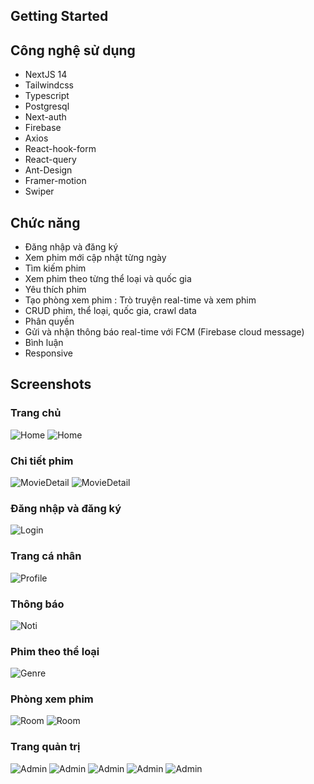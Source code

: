 ## Getting Started


## Công nghệ sử dụng 
- NextJS 14
- Tailwindcss
- Typescript
- Postgresql
- Next-auth
- Firebase
- Axios
- React-hook-form
- React-query
- Ant-Design
- Framer-motion
- Swiper


## Chức năng
- Đăng nhập và đăng ký
- Xem phim mới cập nhật từng ngày
- Tìm kiếm phim
- Xem phim theo từng thể loại và quốc gia
- Yêu thích phim
- Tạo phòng xem phim : Trò truyện real-time và xem phim
- CRUD phim, thể loại, quốc gia, crawl data
- Phân quyền
- Gửi và nhận thông báo real-time với FCM (Firebase cloud message)
- Bình luận
- Responsive

## Screenshots
### Trang chủ
![Home](/public/demo/HOME_1.jpg)
![Home](/public/demo/HOME_2.jpg)
### Chi tiết phim
![MovieDetail](/public/demo/MOVIE_DETAIL_1.jpg)
![MovieDetail](/public/demo/MOVIE_DETAIL_2.jpg)
### Đăng nhập và đăng ký
![Login](/public/demo/DANG_KY.jpg)
### Trang cá nhân
![Profile](/public/demo/TRANG_CA_NHAN.jpg)
### Thông báo
![Noti](/public/demo/THONG_BAO.jpg)
### Phim theo thể loại
![Genre](/public/demo/PHIM_LE.jpg)
### Phòng xem phim
![Room](/public/demo/PHONG_XEM_PHIM_1.jpg)
![Room](/public/demo/PHONG_XEM_PHIM_2.jpg)
### Trang quản trị
![Admin](/public/demo/TRANG_QUAN_TRI_1.jpg)
![Admin](/public/demo/TRANG_QUAN_TRI_2.jpg)
![Admin](/public/demo/TRANG_QUAN_TRI_3.jpg)
![Admin](/public/demo/TRANG_QUAN_TRI_4.jpg)
![Admin](/public/demo/PHAN_QUYEN.jpg)